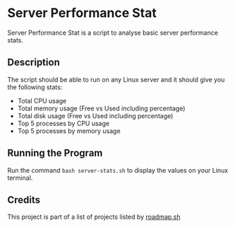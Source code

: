 # Server Performance Stat

Server Performance Stat is a script to analyse basic server performance stats.

## Description

The script should be able to run on any Linux server and it should give you the following stats:
  - Total CPU usage
  - Total memory usage (Free vs Used including percentage)
  - Total disk usage (Free vs Used including percentage)
  - Top 5 processes by CPU usage
  - Top 5 processes by memory usage

## Running the Program

Run the command ```bash server-stats.sh``` to display the values on your Linux terminal.

## Credits

This project is part of a list of projects listed by [roadmap.sh](https://roadmap.sh/projects/server-stats)